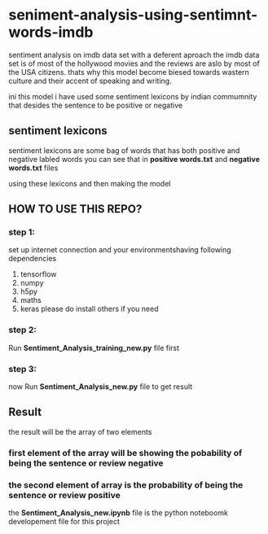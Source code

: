 # seniment-analysis-using-sentimnt-words-imdb
sentiment analysis on imdb data set with a deferent aproach
the imdb data set is of most of the hollywood movies and the reviews are aslo by most of the USA citizens.
thats why this model become biesed towards wastern culture and their accent of speaking and writing.

ini this model i have used some sentiment lexicons by indian commumnity that desides the sentence to be positive or negative 

## sentiment lexicons
sentiment lexicons are some bag of words that has both positive and negative labled words 
you can see that in **positive words.txt** and **negative words.txt** files

using these lexicons and then making the model

## **HOW TO USE THIS REPO?**

### step 1:
set up internet connection and your environmentshaving following dependencies
1. tensorflow
2. numpy
4. h5py
5. maths
6. keras
please do install others if you need
### step  2:
Run **Sentiment_Analysis_training_new.py** file first

### step 3:
now Run  **Sentiment_Analysis_new.py** file to get result
## Result
the result will be the array of two elements 
### first element of the array will be showing the pobability of being the sentence or review negative 
### the second element of array is the probability of being the sentence or review positive

the **Sentiment_Analysis_new.ipynb** file is the python noteboomk developement file for this project

